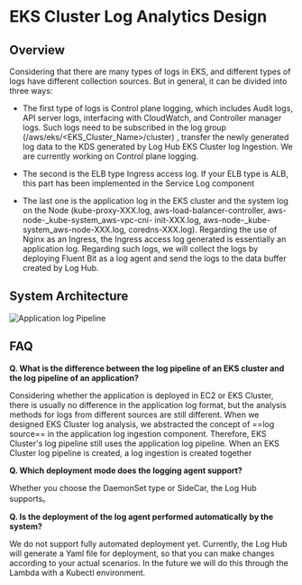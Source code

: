 # EKS Cluster Log Analytics Design

## Overview

Considering that there are many types of logs in EKS, and different types of logs have different collection sources. But in general, it can be divided into three ways:

- The first type of logs is Control plane logging, which includes Audit logs, API server logs, interfacing with CloudWatch, and Controller manager logs. Such logs need to be subscribed in the log group (/aws/eks/<EKS_Cluster_Name>/cluster) , transfer the newly generated log data to the KDS generated by Log Hub EKS Cluster log Ingestion. We are currently working on Control plane logging.

- The second is the ELB type Ingress access log. If your ELB type is ALB, this part has been implemented in the Service Log component

- The last one is the application log in the EKS cluster and the system log on the Node (kube-proxy-XXX.log, aws-load-balancer-controller, aws-node-<XXX>\_kube-system_aws-vpc-cni- init-XXX.log, aws-node-<XXX>\_kube-system_aws-node-XXX.log, coredns-XXX.log). Regarding the use of Nginx as an Ingress, the Ingress access log generated is essentially an application log. Regarding such logs, we will collect the logs by deploying Fluent Bit as a log agent and send the logs to the data buffer created by Log Hub.

## System Architecture

![Application log Pipeline ](../../images/architecture/eks-cluster-log-deployment.png)

## FAQ

**Q. What is the difference between the log pipeline of an EKS cluster and the log pipeline of an application?**

Considering whether the application is deployed in EC2 or EKS Cluster, there is usually no difference in the application log format, but the analysis methods for logs from different sources are still different. When we designed EKS Cluster log analysis, we abstracted the concept of ==log source== in the application log ingestion component. Therefore, EKS Cluster's log pipeline still uses the application log pipeline. When an EKS Cluster log pipeline is created, a log ingestion is created together

**Q. Which deployment mode does the logging agent support?**

Whether you choose the DaemonSet type or SideCar, the Log Hub supports。

**Q. Is the deployment of the log agent performed automatically by the system?**

We do not support fully automated deployment yet. Currently, the Log Hub will generate a Yaml file for deployment, so that you can make changes according to your actual scenarios. In the future we will do this through the Lambda with a Kubectl environment.
